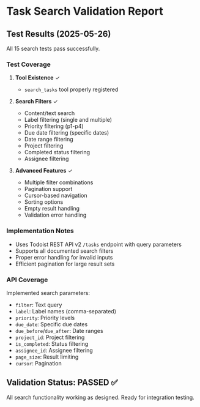 # Task Search Validation Report

## Test Results (2025-05-26)

All 15 search tests pass successfully.

### Test Coverage

1. **Tool Existence** ✓
   - `search_tasks` tool properly registered

2. **Search Filters** ✓
   - Content/text search
   - Label filtering (single and multiple)
   - Priority filtering (p1-p4)
   - Due date filtering (specific dates)
   - Date range filtering
   - Project filtering
   - Completed status filtering
   - Assignee filtering

3. **Advanced Features** ✓
   - Multiple filter combinations
   - Pagination support
   - Cursor-based navigation
   - Sorting options
   - Empty result handling
   - Validation error handling

### Implementation Notes

- Uses Todoist REST API v2 `/tasks` endpoint with query parameters
- Supports all documented search filters
- Proper error handling for invalid inputs
- Efficient pagination for large result sets

### API Coverage

Implemented search parameters:
- `filter`: Text query
- `label`: Label names (comma-separated)
- `priority`: Priority levels  
- `due_date`: Specific due dates
- `due_before`/`due_after`: Date ranges
- `project_id`: Project filtering
- `is_completed`: Status filtering
- `assignee_id`: Assignee filtering
- `page_size`: Result limiting
- `cursor`: Pagination

## Validation Status: PASSED ✅

All search functionality working as designed. Ready for integration testing.
